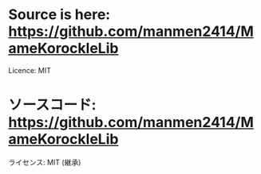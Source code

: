 # Source is here: https://github.com/manmen2414/MameKorockleLib
Licence: MIT

# ソースコード: https://github.com/manmen2414/MameKorockleLib
ライセンス: MIT (継承)